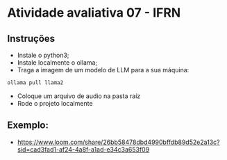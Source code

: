# Atividade avaliativa 07 - IFRN

## Instruções

- Instale o python3;
- Instale localmente o ollama;
- Traga a imagem de um modelo de LLM para a sua máquina:
```bash
ollama pull llama2
```
- Coloque um arquivo de audio na pasta raíz
- Rode o projeto localmente

## Exemplo:

- https://www.loom.com/share/26bb58478dbd4990bffdb89d52e2a13c?sid=cad3fad1-af24-4a8f-a1ad-e34c3a653f09

